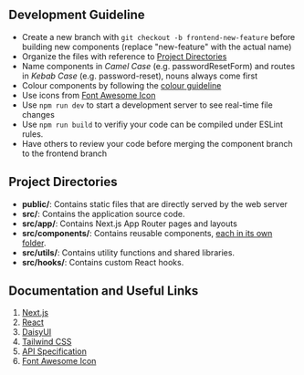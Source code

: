 ## Development Guideline

- Create a new branch with `git checkout -b frontend-new-feature` before building new components (replace "new-feature" with the actual name)
- Organize the files with reference to [Project Directories](#project-directories)
- Name components in *Camel Case* (e.g. passwordResetForm) and routes in *Kebab Case* (e.g. password-reset), nouns always come first
- Colour components by following the [colour guideline](https://v5.daisyui.com/docs/colors/)
- Use icons from [Font Awesome Icon](https://fontawesome.com/icons)
- Use `npm run dev` to start a development server to see real-time file changes
- Use `npm run build` to verifiy your code can be compiled under ESLint rules.
- Have others to review your code before merging the component branch to the frontend branch

## Project Directories

- **public/**: Contains static files that are directly served by the web server
- **src/**: Contains the application source code.
- **src/app/**: Contains Next.js App Router pages and layouts
- **src/components/**: Contains reusable components, <ins>each in its own folder</ins>.
- **src/utils/**: Contains utility functions and shared libraries.
- **src/hooks/**: Contains custom React hooks.

## Documentation and Useful Links

1. [Next.js](https://nextjs.org/docs/app/building-your-application)
2. [React](https://react.dev/learn/your-first-component)
3. [DaisyUI](https://v5.daisyui.com/components/)
4. [Tailwind CSS](https://tailwindcss.com/docs/styling-with-utility-classes)
5. [API Specification](https://github.com/FrogwinX/CSCI3100_Project/blob/main/API%20Specification.md)
6. [Font Awesome Icon](https://docs.fontawesome.com/web/setup/get-started)
